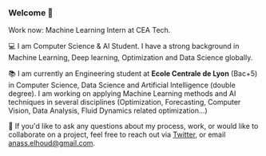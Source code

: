 ### Welcome 👋

Work now: Machine Learning Intern at CEA Tech.

💻 I am Computer Science & AI Student. I have a strong background in Machine Learning, Deep learning, Optimization and Data Science globally.

📚 I am currently an Engineering student at **Ecole Centrale de Lyon** (Bac+5) in Computer Science, Data Science and Artificial Intelligence (double degree). I am working on applying Machine Learning methods and AI techniques in several disciplines (Optimization, Forecasting, Computer Vision, Data Analysis, Fluid Dynamics related optimization…)

📩  If you'd like to ask any questions about my process, work, or would like to collaborate on a project, feel free to reach out via [Twitter](https://twitter.com/AnassElHoud), or email anass.elhoud@gmail.com.


<!--
**anasselhoud/anasselhoud** is a ✨ _special_ ✨ repository because its `README.md` (this file) appears on your GitHub profile.

Here are some ideas to get you started:

- 🔭 I’m currently working on ...
- 🌱 I’m currently learning ...
- 👯 I’m looking to collaborate on ...
- 🤔 I’m looking for help with ...
- 💬 Ask me about ...
- 📫 How to reach me: ...
- 😄 Pronouns: ...
- ⚡ Fun fact: ...
-->

